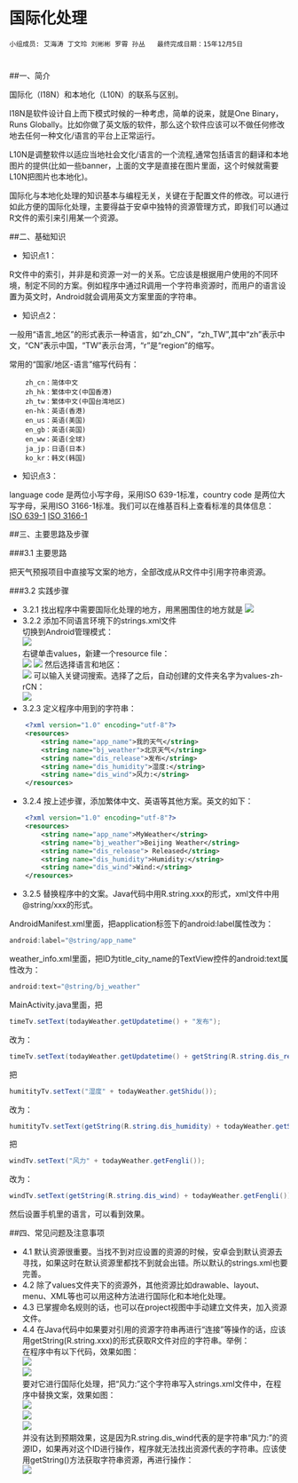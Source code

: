 # 国际化处理


    小组成员: 艾海涛 丁文玲 刘彬彬 罗霄 孙丛   最终完成日期：15年12月5日
# 

##一、简介

国际化（I18N）和本地化（L10N）的联系与区别。

I18N是软件设计自上而下模式时候的一种考虑，简单的说来，就是One Binary，Runs Globally。比如你做了英文版的软件，那么这个软件应该可以不做任何修改地去任何一种文化/语言的平台上正常运行。

L10N是调整软件以适应当地社会文化/语言的一个流程,通常包括语言的翻译和本地图片的提供(比如一些banner，上面的文字是直接在图片里面，这个时候就需要L10N把图片也本地化)。

国际化与本地化处理的知识基本与编程无关，关键在于配置文件的修改。可以进行如此方便的国际化处理，主要得益于安卓中独特的资源管理方式，即我们可以通过R文件的索引来引用某一个资源。

##二、基础知识
   
* 知识点1：

R文件中的索引，并非是和资源一对一的关系。它应该是根据用户使用的不同环境，制定不同的方案。例如程序中通过R调用一个字符串资源时，而用户的语言设置为英文时，Android就会调用英文方案里面的字符串。

* 知识点2：

一般用“语言_地区”的形式表示一种语言，如“zh_CN”，“zh_TW”,其中“zh”表示中文，“CN”表示中国，“TW”表示台湾，“r”是“region”的缩写。

常用的“国家/地区-语言”缩写代码有： 
``` 
    zh_cn：简体中文  
    zh_hk：繁体中文(中国香港)    
    zh_tw：繁体中文(中国台湾地区)  
    en-hk：英语(香港)  
    en_us：英语(美国)  
    en_gb：英语(英国)  
    en_ww：英语(全球)  
    ja_jp：日语(日本)  
    ko_kr：韩文(韩国)
```

* 知识点3：

language code 是两位小写字母，采用ISO 639-1标准，country code 是两位大写字母，采用ISO 3166-1标准。我们可以在维基百科上查看标准的具体信息：  
[ISO 639-1](https://en.wikipedia.org/wiki/ISO_639-1 ) 
[ISO 3166-1](https://en.wikipedia.org/wiki/ISO_3166-1_alpha-2)



##三、主要思路及步骤

###3.1 主要思路

把天气预报项目中直接写文案的地方，全部改成从R文件中引用字符串资源。

###3.2 实践步骤

*   3.2.1 找出程序中需要国际化处理的地方，用黑圈围住的地方就是
![](g11n_1.png)
*   3.2.2 添加不同语言环境下的strings.xml文件    
切换到Android管理模式：  
![](g11n_13.png)  
右键单击values，新建一个resource file：  
![](g11n_2.png)
![](g11n_3.png)
然后选择语言和地区：  
![](g11n_4.png)
可以输入关键词搜索。选择了之后，自动创建的文件夹名字为values-zh-rCN：  
![](g11n_5.png)
*   3.2.3 定义程序中用到的字符串：
``` XML
    <?xml version="1.0" encoding="utf-8"?>  
    <resources>  
        <string name="app_name">我的天气</string>
        <string name="bj_weather">北京天气</string>
        <string name="dis_release">发布</string>
        <string name="dis_humidity">湿度:</string>
        <string name="dis_wind">风力:</string>
    </resources>
```
*   3.2.4 按上述步骤，添加繁体中文、英语等其他方案。英文的如下：  
``` XML
    <?xml version="1.0" encoding="utf-8"?>
    <resources>
        <string name="app_name">MyWeather</string>
        <string name="bj_weather">Beijing Weather</string>
        <string name="dis_release"> Released</string>
        <string name="dis_humidity">Humidity:</string>
        <string name="dis_wind">Wind:</string>
    </resources>
```
*   3.2.5 替换程序中的文案。Java代码中用R.string.xxx的形式，xml文件中用@string/xxx的形式。

AndroidManifest.xml里面，把application标签下的android:label属性改为：
``` JAVA
android:label="@string/app_name"
```
weather_info.xml里面，把ID为title_city_name的TextView控件的android:text属性改为：  
``` JAVA
android:text="@string/bj_weather"
```
MainActivity.java里面，把  
``` JAVA
timeTv.setText(todayWeather.getUpdatetime() + "发布");
```
改为：  
``` JAVA
timeTv.setText(todayWeather.getUpdatetime() + getString(R.string.dis_release));
```
把  
``` JAVA
humitityTv.setText("湿度" + todayWeather.getShidu());
```
改为：
``` JAVA
humitityTv.setText(getString(R.string.dis_humidity) + todayWeather.getShidu());
```
把  
``` JAVA
windTv.setText("风力" + todayWeather.getFengli());
```
改为：
``` JAVA
windTv.setText(getString(R.string.dis_wind) + todayWeather.getFengli());
```

然后设置手机里的语言，可以看到效果。

##四、常见问题及注意事项

*   4.1 默认资源很重要。当找不到对应设置的资源的时候，安卓会到默认资源去寻找，如果这时在默认资源里都找不到就会出错。所以默认的strings.xml也要完善。
*   4.2 除了values文件夹下的资源外，其他资源比如drawable、layout、menu、XML等也可以用这种方法进行国际化和本地化处理。
*   4.3 已掌握命名规则的话，也可以在project视图中手动建立文件夹，加入资源文件。
*   4.4 在Java代码中如果要对引用的资源字符串再进行“连接”等操作的话，应该用getString(R.string.xxx)的形式获取R文件对应的字符串。举例：  
在程序中有以下代码，效果如图：    
![](g11n_7.png)  
![](g11n_8.png)  
要对它进行国际化处理，把“风力:”这个字符串写入strings.xml文件中，在程序中替换文案，效果如图：  
![](g11n_9.png)  
![](g11n_10.png)  
![](g11n_11.png)  
并没有达到预期效果，这是因为R.string.dis_wind代表的是字符串“风力:”的资源ID，如果再对这个ID进行操作，程序就无法找出资源代表的字符串。应该使用getString()方法获取字符串资源，再进行操作：  
![](g11n_12.png)